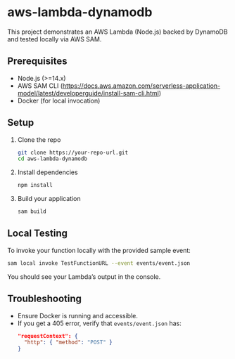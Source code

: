 # aws-lambda-dynamodb

This project demonstrates an AWS Lambda (Node.js) backed by DynamoDB and tested locally via AWS SAM.

## Prerequisites

- Node.js (>=14.x)
- AWS SAM CLI (https://docs.aws.amazon.com/serverless-application-model/latest/developerguide/install-sam-cli.html)
- Docker (for local invocation)

## Setup

1. Clone the repo

   ```bash
   git clone https://your-repo-url.git
   cd aws-lambda-dynamodb
   ```

2. Install dependencies

   ```bash
   npm install
   ```

3. Build your application
   ```bash
   sam build
   ```

## Local Testing

To invoke your function locally with the provided sample event:

```bash
sam local invoke TestFunctionURL --event events/event.json
```

You should see your Lambda’s output in the console.

## Troubleshooting

- Ensure Docker is running and accessible.
- If you get a 405 error, verify that `events/event.json` has:
  ```json
  "requestContext": {
    "http": { "method": "POST" }
  }
  ```
